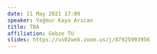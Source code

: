 ```yaml
---
date: 11 May 2021 17:00
speaker: Yağmur Kaya Arıcan
title: TBA
affiliation: Gebze TU
slides: https://us02web.zoom.us/j/87925993956
---
```

